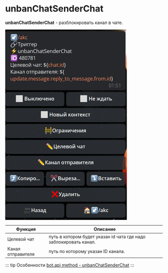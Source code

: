 # unbanChatSenderChat

**unbanChatSenderChat** - разблокировать канал в чате.


![](./1.png)

| Функция | Описание |
| --- | --- |
| Целевой чат | путь в котором будет указан id чата где надо заблокировать канал. |
| Канал отправителя | путь по которому указан ID канала. |

::: tip  Особенности
[bot.api method - unbanChatSenderChat](https://core.telegram.org/bots/api#unbanchatsenderchat)
:::



